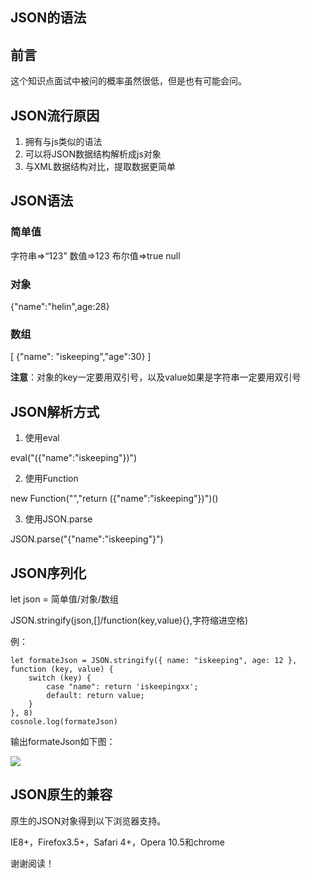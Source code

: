 ## JSON的语法

## 前言

这个知识点面试中被问的概率虽然很低，但是也有可能会问。

## JSON流行原因

1. 拥有与js类似的语法
2. 可以将JSON数据结构解析成js对象
3. 与XML数据结构对比，提取数据更简单

## JSON语法

### 简单值

字符串=>“123”
数值=>123
布尔值=>true
null

### 对象

{"name":"helin",age:28}

### 数组

[
  {"name": "iskeeping","age":30}
]

**注意**：对象的key一定要用双引号，以及value如果是字符串一定要用双引号

## JSON解析方式

1. 使用eval

eval("({\"name\":\"iskeeping\"})")

2. 使用Function

new Function("","return ({\"name\":\"iskeeping\"})")()

3. 使用JSON.parse

JSON.parse("{\"name\":\"iskeeping\"}")

## JSON序列化

let json = 简单值/对象/数组

JSON.stringify(json,[]/function(key,value){},字符缩进空格)

例：

```
let formateJson = JSON.stringify({ name: "iskeeping", age: 12 }, function (key, value) {
    switch (key) {
        case "name": return 'iskeepingxx';
        default: return value;
    }
}, 8)
cosnole.log(formateJson)
```

输出formateJson如下图：

<img src="https://user-gold-cdn.xitu.io/2020/5/16/172193c913e452e8?imageView2/0/w/1280/h/960/format/webp/ignore-error/1"/>

## JSON原生的兼容

原生的JSON对象得到以下浏览器支持。

IE8+，Firefox3.5+，Safari 4+，Opera 10.5和chrome

谢谢阅读！